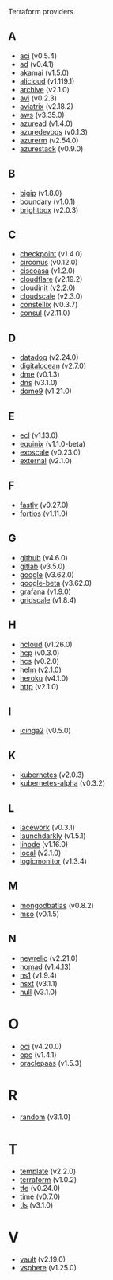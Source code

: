 Terraform providers

## A

- [aci](/aci/aci.md) (v0.5.4)
- [ad](/ad/ad.md) (v0.4.1)
- [akamai](/akamai/akamai.md) (v1.5.0)
- [alicloud](/alicloud/alicloud.md) (v1.119.1)
- [archive](/archive/archive.md) (v2.1.0)
- [avi](/avi/avi.md) (v0.2.3)
- [aviatrix](/aviatrix/aviatrix.md) (v2.18.2)
- [aws](/aws/aws.md) (v3.35.0)
- [azuread](/azuread/azuread.md) (v1.4.0)
- [azuredevops](/azuredevops/azuredevops.md) (v0.1.3)
- [azurerm](/azurerm/azurerm.md) (v2.54.0)
- [azurestack](/azurestack/azurestack.md) (v0.9.0)

## B

- [bigip](/bigip/bigip.md) (v1.8.0)
- [boundary](/boundary/boundary.md) (v1.0.1)
- [brightbox](/brightbox/brightbox.md) (v2.0.3)

## C

- [checkpoint](/checkpoint/checkpoint.md) (v1.4.0)
- [circonus](/circonus/circonus.md) (v0.12.0)
- [ciscoasa](/ciscoasa/ciscoasa.md) (v1.2.0)
- [cloudflare](/cloudflare/cloudflare.md) (v2.19.2)
- [cloudinit](/cloudinit/cloudinit.md) (v2.2.0)
- [cloudscale](/cloudscale/cloudscale.md) (v2.3.0)
- [constellix](/constellix/constellix.md) (v0.3.7)
- [consul](/consul/consul.md) (v2.11.0)

## D

- [datadog](/datadog/datadog.md) (v2.24.0)
- [digitalocean](/digitalocean/digitalocean.md) (v2.7.0)
- [dme](/dme/dme.md) (v0.1.3)
- [dns](/dns/dns.md) (v3.1.0)
- [dome9](/dome9/dome9.md) (v1.21.0)

## E

- [ecl](/ecl/ecl.md) (v1.13.0)
- [equinix](/equinix/equinix.md) (v1.1.0-beta)
- [exoscale](/exoscale/exoscale.md) (v0.23.0)
- [external](/external/external.md) (v2.1.0)

## F

- [fastly](/fastly/fastly.md) (v0.27.0)
- [fortios](/fortios/fortios.md) (v1.11.0)

## G

- [github](/github/github.md) (v4.6.0)
- [gitlab](/gitlab/gitlab.md) (v3.5.0)
- [google](/google/google.md) (v3.62.0)
- [google-beta](/google-beta/google-beta.md) (v3.62.0)
- [grafana](/grafana/grafana.md) (v1.9.0)
- [gridscale](/gridscale/gridscale.md) (v1.8.4)

## H

- [hcloud](/hcloud/hcloud.md) (v1.26.0)
- [hcp](/hcp/hcp.md) (v0.3.0)
- [hcs](/hcs/hcs.md) (v0.2.0)
- [helm](/helm/helm.md) (v2.1.0)
- [heroku](/heroku/heroku.md) (v4.1.0)
- [http](/http/http.md) (v2.1.0)

## I

- [icinga2](/icinga2/icinga2.md) (v0.5.0)

## K

- [kubernetes](/kubernetes/kubernetes.md) (v2.0.3)
- [kubernetes-alpha](/kubernetes-alpha/kubernetes-alpha.md) (v0.3.2)

## L

- [lacework](/lacework/lacework.md) (v0.3.1)
- [launchdarkly](/launchdarkly/launchdarkly.md) (v1.5.1)
- [linode](/linode/linode.md) (v1.16.0)
- [local](/local/local.md) (v2.1.0)
- [logicmonitor](/logicmonitor/logicmonitor.md) (v1.3.4)

## M

- [mongodbatlas](/mongodbatlas/mongodbatlas.md) (v0.8.2)
- [mso](/mso/mso.md) (v0.1.5)

## N

- [newrelic](/newrelic/newrelic.md) (v2.21.0)
- [nomad](/nomad/nomad.md) (v1.4.13)
- [ns1](/ns1/ns1.md) (v1.9.4)
- [nsxt](/nsxt/nsxt.md) (v3.1.1)
- [null](/null/null.md) (v3.1.0)

# O

- [oci](/oci/oci.md) (v4.20.0)
- [opc](/opc/opc.md) (v1.4.1)
- [oraclepaas](/oraclepaas/oraclepaas.md) (v1.5.3)

# R

- [random](/random/random.md) (v3.1.0)

# T

- [template](/template/template.md) (v2.2.0)
- [terraform](/terraform/terraform.md) (v1.0.2)
- [tfe](/tfe/tfe.md) (v0.24.0)
- [time](/time/time.md) (v0.7.0)
- [tls](/tls/tls.md) (v3.1.0)

# V

- [vault](/vault/vault.md) (v2.19.0)
- [vsphere](/vsphere/vsphere.md) (v1.25.0)